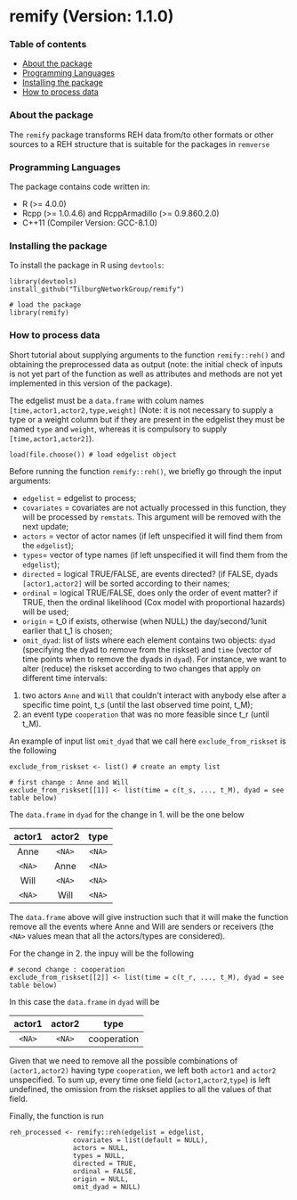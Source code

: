 # remify (Version: 1.1.0)

### Table of contents
* [About the package](#about-the-package)
* [Programming Languages](#programming-languages)
* [Installing the package](#installing-the-package)
* [How to process data](#how-to-process-data)

### About the package
The `remify` package transforms REH data from/to other formats or other sources to a REH structure that is suitable for the packages in `remverse`


### Programming Languages
The package contains code written in:
* R (>= 4.0.0)
* Rcpp (>= 1.0.4.6) and RcppArmadillo (>= 0.9.860.2.0)
* C++11 (Compiler Version: GCC-8.1.0)
	
### Installing the package
To install the package in R using `devtools`:

```
library(devtools)
install_github("TilburgNetworkGroup/remify")

# load the package
library(remify)
```

### How to process data
Short tutorial about supplying arguments to the function `remify::reh()` and obtaining the preprocessed data as output (note: the initial check of inputs is not yet part of the function as well as attributes and methods are not yet implemented in this version of the package).

The edgelist must be a `data.frame` with colum names `[time,actor1,actor2,type,weight]` (Note: it is not necessary to supply a type or a weight column but if they are present in the edgelist they must be named `type` and `weight`, whereas it is compulsory to supply `[time,actor1,actor2]`).
```
load(file.choose()) # load edgelist object
```

Before running the function `remify::reh()`, we briefly go through the input arguments:

- `edgelist` = edgelist to process;
- `covariates` = covariates are not actually processed in this function, they will be processed by `remstats`. This argument will be removed with the next update;
- `actors` = vector of actor names (if left unspecified it will find them from the `edgelist`);
- `types`= vector of type names (if left unspecified it will find them from the `edgelist`);
- `directed` = logical TRUE/FALSE, are events directed? (if FALSE, dyads `[actor1,actor2]` will be sorted according to their names;
- `ordinal` = logical TRUE/FALSE, does only the order of event matter? if TRUE, then the ordinal likelihood (Cox model with proportional hazards) will be used;
- `origin` = t_0 if exists, otherwise (when NULL) the day/second/1unit earlier that t_1 is chosen;
- `omit_dyad`: list of lists where each element contains two objects: `dyad` (specifying the dyad to remove from the riskset) and `time` (vector of time points when to remove the dyads in `dyad`). For instance, we want to alter (reduce) the riskset according to two changes that apply on different time intervals:
1. two actors `Anne` and `Will` that couldn't interact with anybody else after a specific time point, t_s (until the last observed time point, t_M);
2. an event type `cooperation` that was no more feasible since t_r (until t_M).

An example of input list `omit_dyad` that we call here `exclude_from_riskset` is the following 
```
exclude_from_riskset <- list() # create an empty list

# first change : Anne and Will
exclude_from_riskset[[1]] <- list(time = c(t_s, ..., t_M), dyad = see table below)
```

The `data.frame` in `dyad` for the change in 1. will be the one below

actor1|actor2|type| 
:---:|:---:|:---:|
Anne|`<NA>`|`<NA>`|
`<NA>`|Anne|`<NA>`|
Will|`<NA>`|`<NA>`|
`<NA>`|Will|`<NA>`| 

The `data.frame` above will give instruction such that it will make the function remove all the events where Anne and Will are senders or receivers (the `<NA>` values mean that all the actors/types are considered). 

For the change in 2. the inpuy will be the following
```
# second change : cooperation
exclude_from_riskset[[2]] <- list(time = c(t_r, ..., t_M), dyad = see table below)
```

In this case the `data.frame` in `dyad` will be

actor1|actor2|type| 
:---:|:---:|:---:|
`<NA>`|`<NA>`|cooperation|

Given that we need to remove all the possible combinations of `(actor1,actor2)` having type `cooperation`, we left both `actor1` and `actor2` unspecified. To sum up, every time one field (`actor1`,`actor2`,`type`) is left undefined, the omission from the riskset applies to all the values of that field.

Finally, the function is run
```
reh_processed <- remify::reh(edgelist = edgelist,
                covariates = list(default = NULL), 
                actors = NULL, 
                types = NULL,  
                directed = TRUE, 
                ordinal = FALSE, 
                origin = NULL, 
                omit_dyad = NULL) 
                
```

